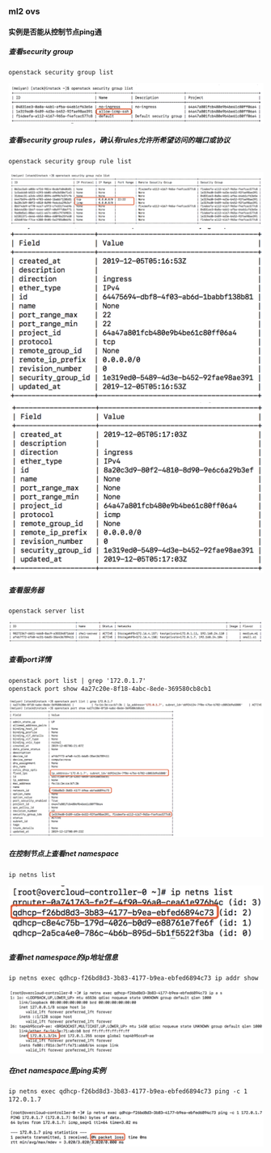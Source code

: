 ### ml2 ovs
#### 实例是否能从控制节点ping通

##### 查看security group
```
openstack security group list
```
![](pics/ml2-ovs-controller-instance-pic1.png)

##### 查看security group rules，确认有rules允许所希望访问的端口或协议
```
openstack security group rule list
```
![](pics/ml2-ovs-controller-instance-pic2.png)
![](pics/ml2-ovs-controller-instance-pic3.png)
![](pics/ml2-ovs-controller-instance-pic4.png)

##### 查看服务器
```
openstack server list
```
![](pics/ml2-ovs-controller-instance-pic5.png)

##### 查看port详情
```
openstack port list | grep '172.0.1.7'
openstack port show 4a27c20e-8f18-4abc-8ede-369580cb8cb1
```
![](pics/ml2-ovs-controller-instance-pic6.png)

##### 在控制节点上查看net namespace
```
ip netns list
```
![](pics/ml2-ovs-controller-instance-pic7.png)

##### 查看net namespace的ip地址信息
```
ip netns exec qdhcp-f26bd8d3-3b83-4177-b9ea-ebfed6894c73 ip addr show
```
![](pics/ml2-ovs-controller-instance-pic8.png)

##### 在net namespace里ping实例
```
ip netns exec qdhcp-f26bd8d3-3b83-4177-b9ea-ebfed6894c73 ping -c 1 172.0.1.7
```
![](pics/ml2-ovs-controller-instance-pic9.png)